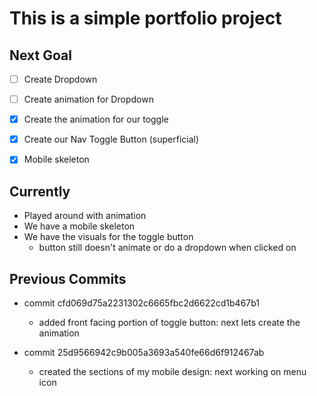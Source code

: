 # This is a simple portfolio project

## Next Goal

- [ ] Create Dropdown
- [ ] Create animation for Dropdown

- [x] Create the animation for our toggle
- [x] Create our Nav Toggle Button (superficial)
- [x] Mobile skeleton

## Currently

- Played around with animation
- We have a mobile skeleton
- We have the visuals for the toggle button
  - button still doesn't animate or do a dropdown when clicked on

## Previous Commits

- commit cfd069d75a2231302c6665fbc2d6622cd1b467b1

  - added front facing portion of toggle button: next lets create the animation

- commit 25d9566942c9b005a3693a540fe66d6f912467ab
  - created the sections of my mobile design: next working on menu icon
